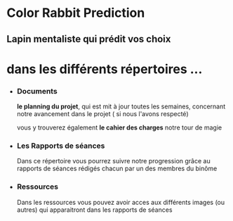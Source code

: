 # Color Rabbit Prediction 
  <h2>Lapin mentaliste qui prédit vos choix</h2>

<h1> dans les différents répertoires ... </h1>
<ul>
  <li><h3> Documents </h3></li>
    <p> <strong>le planning du projet</strong>, qui est mit à jour toutes les semaines, concernant notre avancement dans le projet ( si nous l'avons respecté)
   <p>
    vous y trouverez également <strong> le cahier des charges</strong> notre tour de magie </p>
  
  <li><h3> Les Rapports de séances</h3></li>
    <p> Dans ce répertoire vous pourrez suivre notre progression grâce au rapports de séances rédigés chacun par un des membres du binôme</p>
  
  <li><h3> Ressources </h3></li>
    <p> Dans les ressources vous pouvez avoir acces aux différents images (ou autres) qui apparaitront dans les rapports de séances </p>
    
